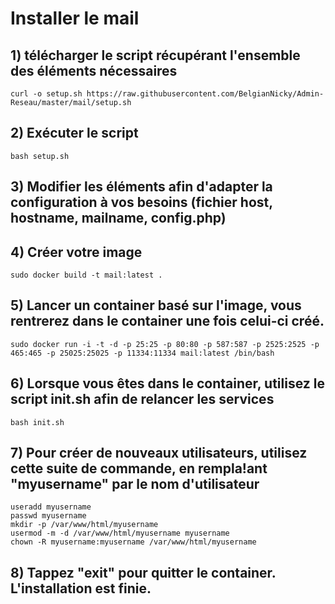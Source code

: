 # Installer le mail

## 1) télécharger le script récupérant l'ensemble des éléments nécessaires
```
curl -o setup.sh https://raw.githubusercontent.com/BelgianNicky/Admin-Reseau/master/mail/setup.sh
```

## 2) Exécuter le script
```
bash setup.sh
```

## 3) Modifier les éléments afin d'adapter la configuration à vos besoins (fichier host, hostname, mailname, config.php)

## 4) Créer votre image
```
sudo docker build -t mail:latest .
```

## 5) Lancer un container basé sur l'image, vous rentrerez dans le container une fois celui-ci créé.
```
sudo docker run -i -t -d -p 25:25 -p 80:80 -p 587:587 -p 2525:2525 -p 465:465 -p 25025:25025 -p 11334:11334 mail:latest /bin/bash
```

## 6) Lorsque vous êtes dans le container, utilisez le script init.sh afin de relancer les services
```
bash init.sh
```

## 7) Pour créer de nouveaux utilisateurs, utilisez cette suite de commande, en rempla!ant "myusername" par le nom d'utilisateur
```
useradd myusername
passwd myusername
mkdir -p /var/www/html/myusername
usermod -m -d /var/www/html/myusername myusername
chown -R myusername:myusername /var/www/html/myusername
```

## 8) Tappez "exit" pour quitter le container. L'installation est finie.
